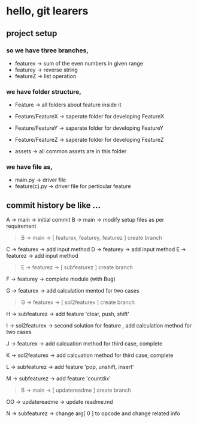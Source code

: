 # hello, git learers

## project setup

### so we have three branches,

- featurex -> sum of the even numbers in given range
- featurey -> reverse string
- featureZ -> list operation

### we have folder structure,

- Feature -> all folders about feature inside it
- Feature/FeatureX -> saperate folder for developing FeatureX
- Feature/FeatureY -> saperate folder for developing FeatureY
- Feature/FeatureZ -> saperate folder for developing FeatureZ

- assets -> all common assets are in this folder

### we have file as,

- main.py -> driver file
- feature(c).py -> driver file for perticular feature 

## commit history be like ...

A -> main -> initial commit
B -> main -> modify setup files as per requirement

>B -> main -> [ featurex, featurey, featurez ] create branch

C -> featurex -> add input method
D -> featurey -> add input method
E -> featurez -> add input method

>E -> featurez -> [ subfeaturez ] create branch

F -> featurey -> complete module (with Bug)

G -> featurex -> add calculation mentod for two cases 

>G -> featurex -> [ sol2featurex ] create branch

H -> subfeaturez -> add feature 'clear, push, shift'

I -> sol2featurex -> second solution for feature , add calculation method for two cases

J -> featurex -> add calcuation method for third case, complete

K -> sol2featurex -> add calcuation method for third case, complete

L -> subfeaturez -> add feature 'pop, unshift, insert'

M -> subfeaturez -> add feature 'countdix'

>B -> main -> [ updatereadme ] create branch 

OO -> updatereadme -> update readme.md

N -> subfeaturez -> change arg[ 0 ] to opcode and change related info  



